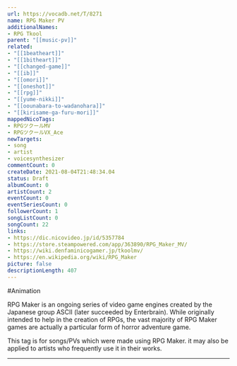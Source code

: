 ```yaml
---
url: https://vocadb.net/T/8271
name: RPG Maker PV
additionalNames: 
- RPG Tkool
parent: "[[music-pv]]"
related:
- "[[1beatheart]]"
- "[[1bitheart]]"
- "[[changed-game]]"
- "[[ib]]"
- "[[omori]]"
- "[[oneshot]]"
- "[[rpg]]"
- "[[yume-nikki]]"
- "[[oounabara-to-wadanohara]]"
- "[[kirisame-ga-furu-mori]]"
mappedNicoTags:
- RPGツクールMV
- RPGツクールVX_Ace
newTargets:
- song
- artist
- voicesynthesizer
commentCount: 0
createDate: 2021-08-04T21:48:34.04
status: Draft
albumCount: 0
artistCount: 2
eventCount: 0
eventSeriesCount: 0
followerCount: 1
songListCount: 0
songCount: 22
links: 
- https://dic.nicovideo.jp/id/5357784
- https://store.steampowered.com/app/363890/RPG_Maker_MV/
- https://wiki.denfaminicogamer.jp/tkoolmv/
- https://en.wikipedia.org/wiki/RPG_Maker
picture: false
descriptionLength: 407
---
```


#Animation

RPG Maker is an ongoing series of video game engines created by the Japanese group ASCII (later succeeded by Enterbrain). While originally intended to help in the creation of RPGs, the vast majority of RPG Maker games are actually a particular form of horror adventure game.

This tag is for songs/PVs which were made using RPG Maker.  it may also be applied to artists who frequently use it in their works.

---

